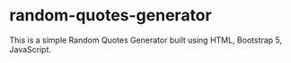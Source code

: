 # random-quotes-generator
This is a simple Random Quotes Generator built using HTML, Bootstrap 5, JavaScript.
